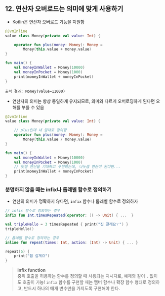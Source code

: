 ## 12. 연산자 오버로드는 의미에 맞게 사용하기

- Kotlin은 연산자 오버로드 기능을 지원함

```kotlin
@JvmInline
value class Money(private val value: Int) {

    operator fun plus(money: Money): Money =
        Money(this.value + money.value)
}

fun main() {
    val moneyInWallet = Money(10000)
    val moneyInPocket = Money(1000)
    print(moneyInWallet + moneyInPocket)
}
```
```
출력 결과: Money(value=11000)
```

- 연산자의 의미는 항상 동일하게 유지되므로, 의미와 다르게 오버로딩하게 된다면 오해를 부를 수 있음

```kotlin
@JvmInline
value class Money(private val value: Int) {

    // plus인데 내 맘대로 정의함
    operator fun plus(money: Money): Money =
        Money(this.value / money.value)
}

fun main() {
    val moneyInWallet = Money(10000)
    val moneyInPocket = Money(1000)
    // 덧셈 연산을 기대하고 구현했는데, 나눗셈 연산이 된다면...
    print(moneyInWallet + moneyInPocket)
}
```

### 분명하지 않을 때는 infix나 톱레벨 함수로 정의하기

- 연산의 의미가 명확하지 않다면, `infix` 함수나 톱레벨 함수로 정의하자

```kotlin
// infix 함수로 정의하는 경우
infix fun Int.timesRepeated(operator: () -> Unit) { ...  }

val tripleHello = 3 timesRepeated { print("집 갈래요ㅜ") }
tripleHello()

// 톱레벨 함수로 정의하는 경우
inline fun repeat(times: Int, action: (Int) -> Unit) { ... }

repeat(5) { 
    print("집 갈게요")
}
```

> **infix function**  
> 중위 호출을 허용하는 함수를 정의할 때 사용되는 지시자로, 예제와 같이 `.` 없이도 호출이 가능!
> `infix` 함수를 구현할 때는 멤버 함수나 확장 함수 형태로 정의하고, 반드시 하나의 매개 변수만을 가지도록 구현해야 한다.